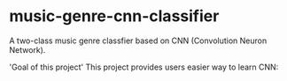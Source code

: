 # music-genre-cnn-classifier
A two-class music genre classfier based on CNN (Convolution Neuron Network).

'Goal of this project'
This project provides users easier way to learn CNN:



